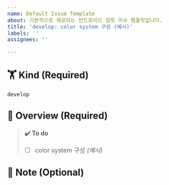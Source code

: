 ```yaml
---
name: Default Issue Template
about: 기본적으로 제공되는 안드로이드 점핏 이슈 템플릿입니다.
title: 'develop: color system 구성 (예시)'
labels: ''
assignees: ''

---
```


## 🏋️ Kind (Required)    <!-- 이슈 종류를 선택해주세요 -->
`develop`


## 📗 Overview (Required)    <!-- 이슈에 대해 간략하게 설명해주세요 -->


> **✔️ To do**    <!-- 진행할 작업에 대해 적어주세요 -->
> - [ ] color system 구성 _(예시)_


## 📍 Note (Optional) <!-- 특이사항을 적어주세요 -->